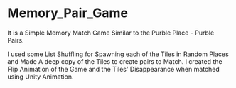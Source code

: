 # Memory_Pair_Game
It is a Simple Memory Match Game Similar to the Purble Place - Purble Pairs.

I used some List Shuffling for Spawning each of the Tiles in Random Places and Made A deep copy of the Tiles to create pairs to Match.
I created the Flip Animation of the Game and the Tiles' Disappearance when matched using Unity Animation.
